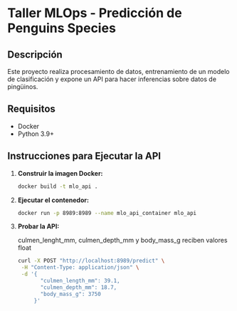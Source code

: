 # Taller MLOps - Predicción de Penguins Species

## Descripción
Este proyecto realiza procesamiento de datos, entrenamiento de un modelo de clasificación y expone un API para hacer inferencias sobre datos de pingüinos.

## Requisitos
- Docker
- Python 3.9+

## Instrucciones para Ejecutar la API

1. **Construir la imagen Docker:**

   ```bash
   docker build -t mlo_api .

2. **Ejecutar el contenedor:**

    ```bash
   docker run -p 8989:8989 --name mlo_api_container mlo_api

3. **Probar la API:**

   culmen_lenght_mm, culmen_depth_mm y body_mass_g reciben valores float  

    ```bash
   curl -X POST "http://localhost:8989/predict" \
     -H "Content-Type: application/json" \
     -d '{
           "culmen_length_mm": 39.1,
           "culmen_depth_mm": 18.7,
           "body_mass_g": 3750
         }'
    